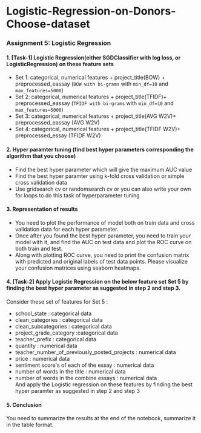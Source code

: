 # Logistic-Regression-on-Donors-Choose-dataset

### Assignment 5: Logistic Regression
#### 1. [Task-1] Logistic Regression(either SGDClassifier with log loss, or LogisticRegression) on these feature sets
- Set 1: categorical, numerical features + project_title(BOW) + preprocessed_eassay (`BOW with bi-grams` with `min_df=10` and `max_features=5000`)
- Set 2: categorical, numerical features + project_title(TFIDF)+ preprocessed_eassay (`TFIDF with bi-grams` with `min_df=10` and `max_features=5000`)
- Set 3: categorical, numerical features + project_title(AVG W2V)+ preprocessed_eassay (AVG W2V)
- Set 4: categorical, numerical features + project_title(TFIDF W2V)+ preprocessed_essay (TFIDF W2V)

#### 2. Hyper paramter tuning (find best hyper parameters corresponding the algorithm that you choose)
- Find the best hyper parameter which will give the maximum AUC value
- Find the best hyper paramter using k-fold cross validation or simple cross validation data
- Use gridsearch cv or randomsearch cv or you can also write your own for loops to do this task of hyperparameter tuning

#### 3. Representation of results
- You need to plot the performance of model both on train data and cross validation data for each hyper parameter.
- Once after you found the best hyper parameter, you need to train your model with it, and find the AUC on test data and plot the ROC curve on both train and test.
- Along with plotting ROC curve, you need to print the confusion matrix with predicted and original labels of test data points. Please visualize your confusion matrices using seaborn heatmaps.

#### 4. [Task-2] Apply Logistic Regression on the below feature set Set 5 by finding the best hyper parameter as suggested in step 2 and step 3.<br/>
Consider these set of features for Set 5 :
- school_state : categorical data
- clean_categories : categorical data
- clean_subcategories : categorical data
- project_grade_category :categorical data
- teacher_prefix : categorical data
- quantity : numerical data
- teacher_number_of_previously_posted_projects : numerical data
- price : numerical data
- sentiment score's of each of the essay : numerical data
- number of words in the title : numerical data
- number of words in the combine essays : numerical data
<br/>And apply the Logistic regression on these features by finding the best hyper paramter as suggested in step 2 and step 3

#### 5. Conclusion
You need to summarize the results at the end of the notebook, summarize it in the table format.
